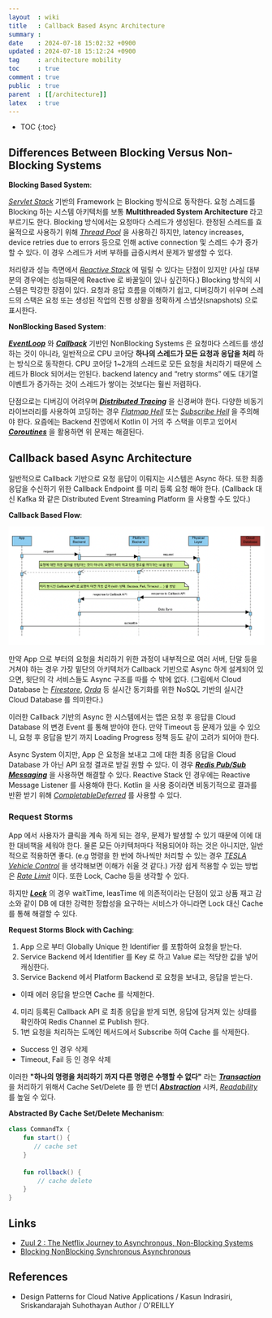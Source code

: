 ```yaml
---
layout  : wiki
title   : Callback Based Async Architecture
summary : 
date    : 2024-07-18 15:02:32 +0900
updated : 2024-07-18 15:12:24 +0900
tag     : architecture mobility
toc     : true
comment : true
public  : true
parent  : [[/architecture]]
latex   : true
---
```

* TOC
{:toc}

## Differences Between Blocking Versus Non-Blocking Systems

__Blocking Based System__:

_[Servlet Stack](https://docs.spring.io/spring-framework/reference/web.html)_ 기반의 Framework 는 Blocking 방식으로 동작한다. 요청 스레드를 Blocking 하는 시스템 아키텍처를 보통 __Multithreaded System Architecture__ 라고 부르기도 한다.
Blocking 방식에서는 요청마다 스레드가 생성된다. 한정된 스레드를 효율적으로 사용하기 위해 _[Thread Pool](https://tomcat.apache.org/tomcat-8.5-doc/config/executor.html)_ 을 사용하긴 하지만, latency increases, device retries due to errors 등으로 인해 active connection 및 스레드 수가 증가할 수 있다.
이 경우 스레드가 서버 부하를 급증시켜서 문제가 발생할 수 있다.

처리량과 성능 측면에서 _[Reactive Stack](https://docs.spring.io/spring-framework/reference/web-reactive.html)_ 에 밀릴 수 있다는 단점이 있지만 (사실 대부분의 경우에는 성능때문에 Reactive 로 바꿀일이 있나 싶긴하다.) Blocking 방식의 시스템은 막강한 장점이 있다.
요청과 응답 흐름을 이해하기 쉽고, 디버깅하기 쉬우며 스레드의 스택은 요청 또는 생성된 작업의 진행 상황을 정확하게 스냅샷(snapshots) 으로 표시한다.

__NonBlocking Based System__:

___[EventLoop](https://baekjungho.github.io/wiki/reactive/reactive-eventloop/)___ 와 ___[Callback](https://baekjungho.github.io/wiki/designpattern/designpattern-callback/)___ 기반인 NonBlocking Systems 은 요청마다 스레드를 생성하는 것이 아니라, 일반적으로 CPU 코어당 __하나의 스레드가 모든 요청과 응답을 처리__ 하는 방식으로 동작한다.
CPU 코어당 1~2개의 스레드로 모든 요청을 처리하기 때문에 스레드가 Block 되어서는 안된다. backend latency and “retry storms” 에도 대기열 이벤트가 증가하는 것이 스레드가 쌓이는 것보다는 훨씬 저렴하다.

단점으로는 디버깅이 어려우며 ___[Distributed Tracing](https://baekjungho.github.io/wiki/reactive/reactive-context/)___ 을 신경써야 한다. 다양한 비동기 라이브러리를 사용하여 코딩하는 경우 _[Flatmap Hell](https://baekjungho.github.io/wiki/kotlin/kotlin-coroutines/#flatmap-hell)_ 또는 _[Subscribe Hell](https://baekjungho.github.io/wiki/kotlin/kotlin-coroutines/#subscribe-hell)_ 을 주의해야 한다.
요즘에는 Backend 진영에서 Kotlin 이 거의 주 스택을 이루고 있어서 ___[Coroutines](https://baekjungho.github.io/wiki/kotlin/kotlin-coroutines/)___ 을 활용하면 위 문제는 해결된다.

## Callback based Async Architecture

일반적으로 Callback 기반으로 요청 응답이 이뤄지는 시스템은 Async 하다. 또한 최종 응답을 수신하기 위한 Callback Endpoint 를 미리 등록 요청 해야 한다. (Callback 대신 Kafka 와 같은 Distributed Event Streaming Platform 을 사용할 수도 있다.)

__Callback Based Flow__:

![](/resource/wiki/architecture-async-nonblocking/callback-architecture.png)

만약 App 으로 부터의 요청을 처리하기 위한 과정이 내부적으로 여러 서버, 단말 등을 거쳐야 하는 경우 가장 밑단의 아키텍처가 Callback 기반으로 Async 하게 설계되어 있으면, 윗단의 각 서비스들도 Async 구조를 따를 수 밖에 없다.
(그림에서 Cloud Database 는 _[Firestore](https://firebase.google.com/docs/firestore?hl=ko)_, _[Orda](https://github.com/orda-io)_ 등 실시간 동기화를 위한 NoSQL 기반의 실시간 Cloud Database 를 의미한다.)

이러한 Callback 기반의 Async 한 시스템에서는 앱은 요청 후 응답을 Cloud Database 의 변경 Event 를 통해 받아야 한다. 만약 Timeout 등 문제가 있을 수 있으니, 요청 후 응답을 받기 까지 Loading Progress 정책 등도 같이 고려가 되어야 한다.

Async System 이지만, App 은 요청을 보내고 그에 대한 최종 응답을 Cloud Database 가 아닌 API 요청 결과로 받길 원할 수 있다. 이 경우 ___[Redis Pub/Sub Messaging](https://docs.spring.io/spring-data/redis/reference/redis/pubsub.html)___ 을 사용하면 해결할 수 있다. Reactive Stack 인 경우에는 Reactive Message Listener 를 사용해야 한다.
Kotlin 을 사용 중이라면 비동기적으로 결과를 반환 받기 위해 _[CompletableDeferred](https://kotlinlang.org/api/kotlinx.coroutines/kotlinx-coroutines-core/kotlinx.coroutines/-completable-deferred/)_ 를 사용할 수 있다.

### Request Storms

App 에서 사용자가 클릭을 계속 하게 되는 경우, 문제가 발생할 수 있기 때문에 이에 대한 대비책을 세워야 한다. 물론 모든 아키텍처마다 적용되어야 하는 것은 아니지만, 일반적으로 적용하면 좋다. (e.g 명령을 한 번에 하나씩만 처리할 수 있는 경우 _[TESLA Vehicle Control](https://developer.tesla.com/docs/fleet-api)_ 을 생각해보면 이해가 쉬울 것 같다.)
가장 쉽게 적용할 수 있는 방법은 _[Rate Limit](https://baekjungho.github.io/wiki/api/api-too-many-requests/)_ 이다. 또한 Lock, Cache 등을 생각할 수 있다.

하지만 ___[Lock](https://github.com/redisson/redisson/wiki/8.-Distributed-locks-and-synchronizers#810-fenced-lock)___ 의 경우 waitTime, leasTime 에 의존적이라는 단점이 있고 상품 재고 감소와 같이 DB 에 대한 강력한 정합성을 요구하는 서비스가 아니라면 Lock 대신 Cache 를 통해 해결할 수 있다.

__Request Storms Block with Caching__:

1. App 으로 부터 Globally Unique 한 Identifier 를 포함하여 요청을 받는다.
2. Service Backend 에서 Identifier 를 Key 로 하고 Value 로는 적당한 값을 넣어 캐싱한다.
3. Service Backend 에서 Platform Backend 로 요청을 보내고, 응답을 받는다.
  - 이때 에러 응답을 받으면 Cache 를 삭제한다.
4. 미리 등록된 Callback API 로 최종 응답을 받게 되면, 응답에 담겨져 있는 상태를 확인하여 Redis Channel 로 Publish 한다.
5. 1번 요청을 처리하는 도메인 메서드에서 Subscribe 하여 Cache 를 삭제한다.
  - Success 인 경우 삭제
  - Timeout, Fail 등 인 경우 삭제

이러한 __"하나의 명령을 처리하기 까지 다른 명령은 수행할 수 없다"__ 라는 ___[Transaction](https://baekjungho.github.io/wiki/spring/spring-declarative-transaction/)___ 을 처리하기 위해서 Cache Set/Delete 를 한 번더 ___[Abstraction](https://en.wikipedia.org/wiki/Abstraction)___ 시켜, _[Readability](https://baekjungho.github.io/wiki/cleancode/cleancode-readability/)_ 를 높일 수 있다.

__Abstracted By Cache Set/Delete Mechanism__:

```kotlin
class CommandTx {
    fun start() { 
       // cache set 
    }
    
    fun rollback() {
        // cache delete
    }
}
```

## Links

- [Zuul 2 : The Netflix Journey to Asynchronous, Non-Blocking Systems](https://netflixtechblog.com/zuul-2-the-netflix-journey-to-asynchronous-non-blocking-systems-45947377fb5c)
- [Blocking NonBlocking Synchronous Asynchronous](https://baekjungho.github.io/wiki/reactive/reactive-async-nonblocking/)

## References

- Design Patterns for Cloud Native Applications / Kasun Indrasiri, Sriskandarajah Suhothayan Author / O'REILLY

